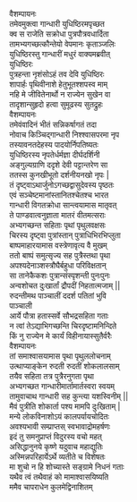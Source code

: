 वैशम्पायनः  
तमेवमुक्त्वा गान्धारी युधिष्ठिरमपृच्छत  
क्व स राजेति सक्रोधा पुत्रपौत्रवधार्दिता  
तामभ्यगच्छत्कौन्तेयो वेपमानः कृताञ्जलिः  
युधिष्ठिरस्तु गान्धारीं मधुरं वाक्यमब्रवीत्  
युधिष्ठिरः  
पुत्रहन्ता नृशंसोऽहं तव देवि युधिष्ठिरः  
शापार्हः पृथिवीनाशे हेतुभूतश्शपस्व माम्  
नहि मे जीवितेनार्थो न राज्येन सुखेन वा  
तादृशान्सुहृदो हत्वा सुमूढस्य सुतद्रुहः  
वैशम्पायनः  
तमेवंवादिनं भीतं सन्निकर्षागतं तदा  
नोवाच किञ्चिद्गान्धारी निश्श्वासपरमा नृप  
तस्यावनतदेहस्य पादयोर्निपतिष्यतः  
युधिष्ठिरस्य नृपतेर्धर्मज्ञा दीर्घदर्शिनी  
अङ्गुल्यग्राणि ददृशे देवी पट्टान्तरेण सा  
ततस्स कुनखीभूतो दर्शनीयनखो नृपः |  
तं दृष्ट्वाऽथार्जुनोऽगच्छद्वासुदेवस्य पृष्ठतः  
एवं सञ्चेष्टमानांस्तानितश्चेतश्च भारत  
गान्धारी विगतक्रोधा सान्त्वयामास मातृवत्  
ते पाण्डवात्वनुज्ञाता मातरं वीतमत्सराः  
अभ्यगच्छन्त सहिताः पृथां पृथुलवक्षसः  
चिरस्य दृष्ट्वा पुत्रांस्तान् पुत्राधिभिरभिप्लुता  
बाष्पमाहारयामास वस्त्रेणावृत्य वै मुखम्  
ततो बाष्पं समुत्सृज्य सह पुत्रैस्तथा पृथा  
अपश्यदेनाञ्शस्त्रौघैर्बहुधा परिविक्षतान्  
सा तानेकैकशः पुत्रान्संस्पृशन्ती पुनःपुनः  
अन्वशोचत दुःखार्तां द्रौपदीं निहतात्मजाम् ||  
रुदन्तीमथ पाञ्चालीं ददर्श पतितां भुवि  
पाञ्चाली  
आर्ये पौत्रा हतास्सर्वे सौभद्रसहिता गताः  
न त्वां तेऽद्याभिगच्छन्ति चिरदृष्टामनिन्दिते  
किं नु राज्येन मे कार्यं विहीनायास्सुतैर्वरैः  
वैशम्पायनः  
तां समाश्वासयामास पृथा पृथुललोचनाम्  
उत्थाप्याङ्केन रुदती रुदतीं शोकलालसाम्  
तयैव सहिता तत्र पुत्रैरनुगता पृथा  
अभ्यगच्छत गान्धारीमार्तामार्तस्वरा स्वयम्  
तामुवाचाथ गान्धारी सह कुन्त्या यशस्विनीम् ||  
मैवं पुत्रीति शोकार्ता पश्य मामपि दुःखिताम् |  
मन्ये लोकविनाशोऽयं कालपर्यायचोदितः  
अवश्यभावी सम्प्राप्तस् स्वभावाद्रोमहर्षणः  
इदं तु समनुप्राप्तं विदुरस्य वचो महत्  
असिद्धानुनये कृष्णे यदुवाच महाद्युतिः  
अस्मिन्नपरिहार्येऽर्थे व्यतीते च विशेषतः  
मा शुचो न हि शोच्यास्ते सङ्ग्रामे निधनं गताः  
यथैव त्वं तथैवाहं को मामाश्वासयिष्यति  
ममैव चापराधेन कुलमेद्विनाशितम्  
